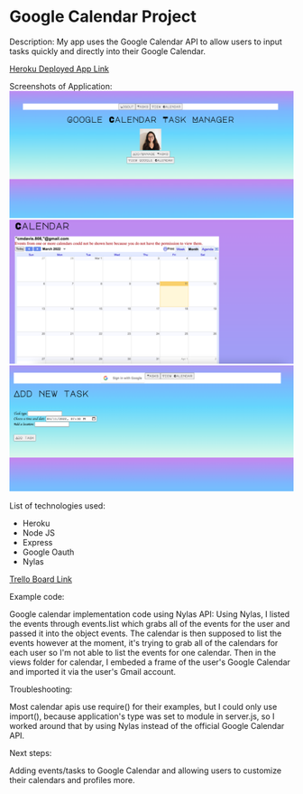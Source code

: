 # Google Calendar Project

Description:
My app uses the Google Calendar API to allow users to input tasks quickly and directly into their Google Calendar.

[Heroku Deployed App Link](https://hanibee-calendarproject.herokuapp.com/)

Screenshots of Application:
![Image 1](https://raw.githubusercontent.com/Hanibee/calendar-project/main/public/images/screenshot1.png)
![Image 2](https://raw.githubusercontent.com/Hanibee/calendar-project/main/public/images/screenshot2.png)
![Image 3](https://raw.githubusercontent.com/Hanibee/calendar-project/main/public/images/screenshot3.png)

List of technologies used:
- Heroku
- Node JS
- Express
- Google Oauth
- Nylas

[Trello Board Link](https://trello.com/b/rx0EbeGB/unit2project)

Example code: 

Google calendar implementation code using Nylas API:
Using Nylas, I listed the events through events.list which grabs all of the events for the user and passed it into the object events. The calendar is then supposed to list the events however at the moment, it's trying to grab all of the calendars for each user so I'm not able to list the events for one calendar. Then in the views folder for calendar, I embeded a frame of the user's Google Calendar and imported it via the user's Gmail account.


Troubleshooting:

Most calendar apis use require() for their examples, but I could only use import(), because application's type was set to module in server.js, so I worked around that by using Nylas instead of the official Google Calendar API.


Next steps:

Adding events/tasks to Google Calendar and allowing users to customize their calendars and profiles more.


